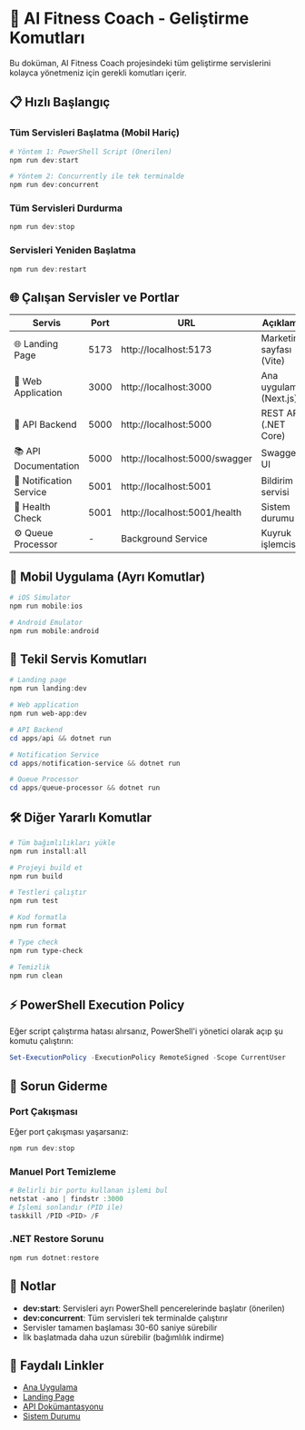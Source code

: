 # 🚀 AI Fitness Coach - Geliştirme Komutları

Bu doküman, AI Fitness Coach projesindeki tüm geliştirme servislerini kolayca yönetmeniz için gerekli komutları içerir.

## 📋 Hızlı Başlangıç

### Tüm Servisleri Başlatma (Mobil Hariç)

```powershell
# Yöntem 1: PowerShell Script (Önerilen)
npm run dev:start

# Yöntem 2: Concurrently ile tek terminalde
npm run dev:concurrent
```

### Tüm Servisleri Durdurma

```powershell
npm run dev:stop
```

### Servisleri Yeniden Başlatma

```powershell
npm run dev:restart
```

## 🌐 Çalışan Servisler ve Portlar

| Servis | Port | URL | Açıklama |
|--------|------|-----|----------|
| 🌐 Landing Page | 5173 | http://localhost:5173 | Marketing sayfası (Vite) |
| 🎯 Web Application | 3000 | http://localhost:3000 | Ana uygulama (Next.js) |
| 🔧 API Backend | 5000 | http://localhost:5000 | REST API (.NET Core) |
| 📚 API Documentation | 5000 | http://localhost:5000/swagger | Swagger UI |
| 📧 Notification Service | 5001 | http://localhost:5001 | Bildirim servisi |
| 🏥 Health Check | 5001 | http://localhost:5001/health | Sistem durumu |
| ⚙️ Queue Processor | - | Background Service | Kuyruk işlemcisi |

## 📱 Mobil Uygulama (Ayrı Komutlar)

```powershell
# iOS Simulator
npm run mobile:ios

# Android Emulator
npm run mobile:android
```

## 🔧 Tekil Servis Komutları

```powershell
# Landing page
npm run landing:dev

# Web application
npm run web-app:dev

# API Backend
cd apps/api && dotnet run

# Notification Service
cd apps/notification-service && dotnet run

# Queue Processor
cd apps/queue-processor && dotnet run
```

## 🛠️ Diğer Yararlı Komutlar

```powershell
# Tüm bağımlılıkları yükle
npm run install:all

# Projeyi build et
npm run build

# Testleri çalıştır
npm run test

# Kod formatla
npm run format

# Type check
npm run type-check

# Temizlik
npm run clean
```

## ⚡ PowerShell Execution Policy

Eğer script çalıştırma hatası alırsanız, PowerShell'i yönetici olarak açıp şu komutu çalıştırın:

```powershell
Set-ExecutionPolicy -ExecutionPolicy RemoteSigned -Scope CurrentUser
```

## 🐛 Sorun Giderme

### Port Çakışması
Eğer port çakışması yaşarsanız:
```powershell
npm run dev:stop
```

### Manuel Port Temizleme
```powershell
# Belirli bir portu kullanan işlemi bul
netstat -ano | findstr :3000
# İşlemi sonlandır (PID ile)
taskkill /PID <PID> /F
```

### .NET Restore Sorunu
```powershell
npm run dotnet:restore
```

## 📝 Notlar

- **dev:start**: Servisleri ayrı PowerShell pencerelerinde başlatır (önerilen)
- **dev:concurrent**: Tüm servisleri tek terminalde çalıştırır
- Servisler tamamen başlaması 30-60 saniye sürebilir
- İlk başlatmada daha uzun sürebilir (bağımlılık indirme)

## 🔗 Faydalı Linkler

- [Ana Uygulama](http://localhost:3000)
- [Landing Page](http://localhost:5173)
- [API Dokümantasyonu](http://localhost:5000/swagger)
- [Sistem Durumu](http://localhost:5001/health)
